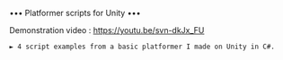 ••• Platformer scripts for Unity •••

Demonstration video : https://youtu.be/svn-dkJx_FU


    ► 4 script examples from a basic platformer I made on Unity in C#.
